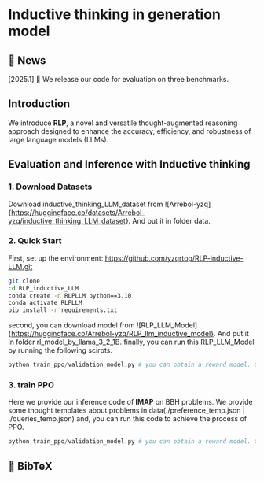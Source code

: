 # Inductive thinking in generation model

## 📢 News
[2025.1] 🎉 We release our code for evaluation on three benchmarks.

## Introduction

We introduce **RLP**, a novel and versatile thought-augmented reasoning approach designed to enhance the accuracy, efficiency, and robustness of large language models (LLMs).

## Evaluation and Inference with Inductive thinking

### 1. Download Datasets 

Download inductive_thinking_LLM_dataset from ![Arrebol-yzq]{https://huggingface.co/datasets/Arrebol-yzq/inductive_thinking_LLM_dataset}. And put it in folder data.

### 2. Quick Start

First, set up the environment: https://github.com/yzqrtop/RLP-inductive-LLM.git

```bash
git clone 
cd RLP_inductive_LLM
conda create -n RLPLLM python==3.10 
conda activate RLPLLM
pip install -r requirements.txt
```

second, you can download model from ![RLP_LLM_Model]{https://huggingface.co/Arrebol-yzq/RLP_llm_inductive_model}. And put it in folder rl_model_by_llama_3_2_1B.
finally, you can run this RLP_LLM_Model by running the following scirpts.

```python
python train_ppo/validation_model.py # you can obtain a reward model. Code logic can be viewed from the contents of Python files
```
### 3. train PPO

Here we provide our inference code of  **IMAP** on BBH problems.  We provide some thought templates about problems in data(./preference_temp.json | ./queries_temp.json)
and, you can run this code to achieve the process of PPO.

```python
python train_ppo/validation_model.py # you can obtain a reward model. Code logic can be viewed from the contents of Python files
```

## 📖 BibTeX

